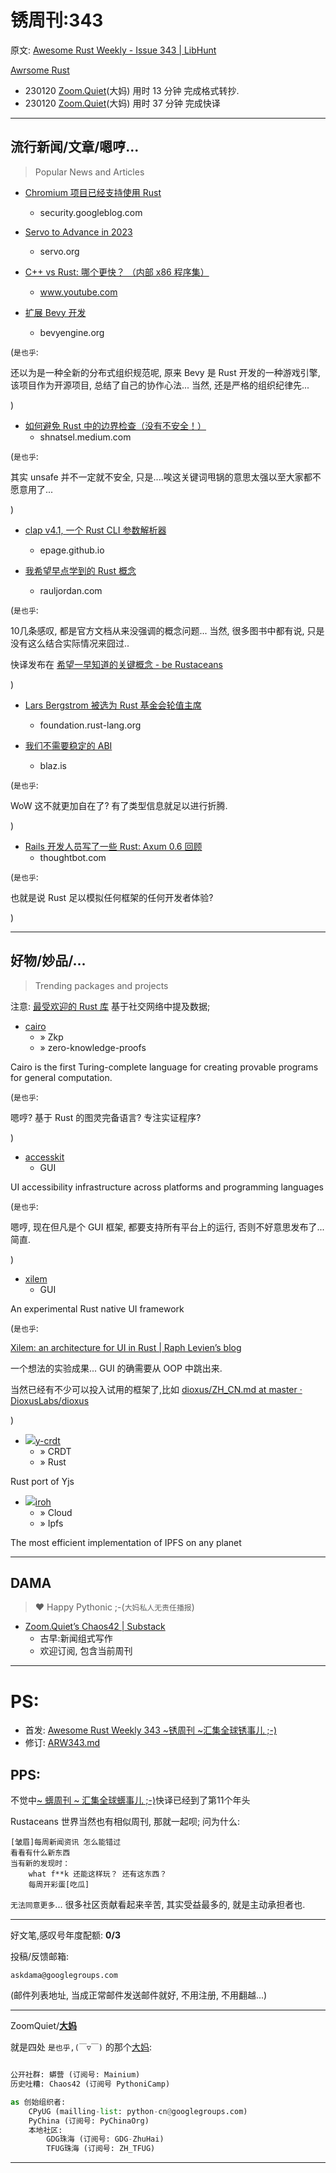 # 锈周刊:343

原文: [Awesome Rust Weekly - Issue 343 | LibHunt](https://rust.libhunt.com/newsletter/343)

[Awrsome Rust](https://rust.libhunt.com/)


- 230120 [Zoom.Quiet](http://zoomquiet.io/)(大妈) 用时 13 分钟 完成格式转抄.
- 230120 [Zoom.Quiet](http://zoomquiet.io/)(大妈) 用时 37 分钟 完成快译



-----------------------------------------
## 流行新闻/文章/嗯哼...
> Popular News and Articles


- [Chromium 项目已经支持使用 Rust](https://security.googleblog.com/2023/01/supporting-use-of-rust-in-chromium.html)
    - security.googleblog.com

- [Servo to Advance in 2023](https://servo.org/blog/2023/01/16/servo-2023)
    - servo.org

- [C++ vs Rust: 哪个更快？ （内部 x86 程序集）](https://www.youtube.com/watch?v=VMpSYJ_7aYM)
    - www.youtube.com


- [扩展 Bevy 开发](https://bevyengine.org/news/scaling-bevy-development)
    - bevyengine.org

(`是也乎`:

还以为是一种全新的分布式组织规范呢,
原来 Bevy 是 Rust 开发的一种游戏引擎,
该项目作为开源项目, 总结了自己的协作心法...
当然, 还是严格的组织纪律先...

)


- [如何避免 Rust 中的边界检查（没有不安全！）](https://shnatsel.medium.com/how-to-avoid-bounds-checks-in-rust-without-unsafe-f65e618b4c1e)
    - shnatsel.medium.com

(`是也乎`:

其实 unsafe 并不一定就不安全,
只是....唉这关键词甩锅的意思太强以至大家都不愿意用了...

)


- [clap v4.1, 一个 Rust CLI 参数解析器](https://epage.github.io/blog/2023/01/clap-v4-1)
    - epage.github.io

- [我希望早点学到的 Rust 概念](https://rauljordan.com/rust-concepts-i-wish-i-learned-earlier)
    - rauljordan.com

(`是也乎`:

10几条感叹, 都是官方文档从来没强调的概念问题...
当然, 很多图书中都有说, 只是没有这么结合实际情况来囧过..

快译发布在 [希望一早知道的关键概念 - be Rustaceans](https://rs.101.so/log/concepts-i-wish-i-learned-earlier.html)

)



- [Lars Bergstrom 被选为 Rust 基金会轮值主席](https://foundation.rust-lang.org/news/lars-bergstrom-elected-as-rust-foundation-board-of-directors-chair)
    - foundation.rust-lang.org

- [我们不需要稳定的 ABI](https://blaz.is/blog/post/we-dont-need-a-stable-abi)
    - blaz.is

(`是也乎`:

WoW 这不就更加自在了?
有了类型信息就足以进行折腾.

)


- [Rails 开发人员写了一些 Rust: Axum 0.6 回顾](https://thoughtbot.com/blog/axum-from-a-rails-perspective)
    - thoughtbot.com

(`是也乎`:


也就是说 Rust 足以模拟任何框架的任何开发者体验?

)

-----------------------------------------
## 好物/妙品/...
> Trending packages and projects

注意: [最受欢迎的 Rust 库](https://www.libhunt.com/l/rust) 基于社交网络中提及数据;


- [cairo](https://www.libhunt.com/r/starkware-libs/cairo)
    - » Zkp    
    - » zero-knowledge-proofs

Cairo is the first Turing-complete language for creating provable programs for general computation.

(`是也乎`:

嗯哼? 基于 Rust 的图灵完备语言?
专注实证程序?

)


- [accesskit](https://www.libhunt.com/r/accesskit)
    - GUI

UI accessibility infrastructure across platforms and programming languages

(`是也乎`:

嗯哼, 现在但凡是个 GUI 框架, 都要支持所有平台上的运行,
否则不好意思发布了...简直.

)


- [xilem](https://www.libhunt.com/r/xilem)
    - GUI

An experimental Rust native UI framework

(`是也乎`:

[Xilem: an architecture for UI in Rust | Raph Levien’s blog](https://raphlinus.github.io/rust/gui/2022/05/07/ui-architecture.html)

一个想法的实验成果...
GUI 的确需要从  OOP 中跳出来.

当然已经有不少可以投入试用的框架了,比如
[dioxus/ZH_CN.md at master · DioxusLabs/dioxus](https://github.com/DioxusLabs/dioxus/blob/master/notes/README/ZH_CN.md)

)

- ![](https://avatars.githubusercontent.com/u/74606771?v=4&s=160)[y-crdt](https://www.libhunt.com/r/y-crdt)
    - » CRDT    
    - » Rust

Rust port of Yjs


- ![](https://avatars.githubusercontent.com/u/101023307?v=4&s=160)[iroh](https://www.libhunt.com/r/iroh)
    - » Cloud    
    - » Ipfs

The most efficient implementation of IPFS on any planet




-----------------------------------------
## DAMA
> ❤️ Happy Pythonic ;-(`大妈私人无责任播报`)


- [Zoom\.Quiet’s Chaos42 \| Substack](https://zoomquiet.substack.com/)
    + 古早:新闻组式写作
    + 欢迎订阅, 包含当前周刊


-----------------------------------------
# PS:

- 首发: [Awesome Rust Weekly 343 ~锈周刊 ~汇集全球锈事儿 ;-)](https://weekly.rs.101.so/2023/ARW343.html)
- 修订: [ARW343.md](https://github.com/zhrust/weekly/tree/main/docs/2023/ARW343.md)


## PPS:
不觉中[~ 蠎周刊 ~ 汇集全球蠎事儿 ;-)](https://weekly.pychina.org/)快译已经到了第11个年头

Rustaceans 世界当然也有相似周刊, 那就一起呗;
问为什么:

    [皱眉]每周新闻资讯 怎么能错过 
    看看有什么新东西 
    当有新的发现时：
        what f**k 还能这样玩？ 还有这东西？
        每周开彩蛋[吃瓜]

`无法同意更多`...
很多社区贡献看起来辛苦,
其实受益最多的,
就是主动承担者也.

-------------

好文笔,感叹号年度配额: **0/3**

投稿/反馈邮箱:

    askdama@googlegroups.com

(邮件列表地址, 
当成正常邮件发送邮件就好, 不用注册, 不用翻越...)


-------------

ZoomQuiet/**[大妈](https://mp.weixin.qq.com/s/N5TuRRbF558D4Q90XdDA7g)**

就是四处 `是也乎,(￣▽￣)` 的那个[大妈](https://mp.weixin.qq.com/s/N5TuRRbF558D4Q90XdDA7g):



```python

公开社群: 蟒营 (订阅号: Mainium)
历史吐糟: Chaos42 (订阅号 PythoniCamp)

as 创始组织者:
    CPyUG (mailling-list: python-cn@googlegroups.com)
    PyChina (订阅号: PyChinaOrg)
    本地社区: 
        GDG珠海 (订阅号: GDG-ZhuHai)
        TFUG珠海 (订阅号: ZH_TFUG)
```

-------------





